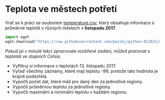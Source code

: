 # Teplota ve městech potřetí

Vrať se k práci se souborem [temperature.csv](temperature.csv), který obsahuje informace o průměrné teplotě v různých městech v **listopadu 2017**.

```python
import wget
wget.download("https://raw.githubusercontent.com/pesikj/python-012021/master/zadani/5/temperature.csv")
```

*Pokud jsi v minulé lekci zpracovala rozšířené zadání, můžeš pracovat s teplotali ve stupních Celsia.*

* Vyfiltruj si informace o teplotách 13. listopadu 2017.
* Vyřaď všechny záznamy, které mají teplotu -99, protože tato hodnota je krajně podezřelá.
* Vypočti počet dat, které máš pro daný den za jednotlivé regiony.
* Vypočti průměrnou teplotu za jednotlivé regiony.
* Vypočti maximální a minimální teplotu v každém regionu. 